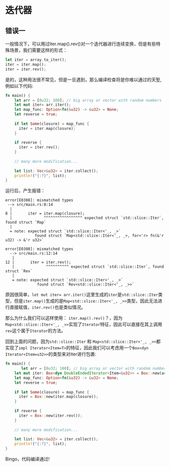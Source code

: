 # 迭代器

## 错误一
一般情况下，可以用过iter.map().rev()对一个迭代器进行连续变换，但是有些特殊场景，我们需要这样的形式：
```rust
let iter = array.to_iter();
iter = iter.map();
iter = iter.rev();
```

是的，这种用法很不常见，但是一旦遇到，那么编译检查将是你难以通过的天堑,例如以下代码:
```rust
fn main() {
    let arr = [0u32; 100]; // big array or vector with random numbers
    let mut iter= arr.iter();
    let map_func: Option<fn(&u32) -> &u32> = None;
    let reverse = true;
    
    if let Some(closure) = map_func {
      iter = iter.map(closure);
    }
    
    if reverse {
      iter = iter.rev();
    }
    
    // many more modification...
    
    let list: Vec<&u32> = iter.collect();
    println!("{:?}", list);
}
```

运行后，产生报错：
```console
error[E0308]: mismatched types
 --> src/main.rs:8:14
  |
8 |       iter = iter.map(closure);
  |              ^^^^^^^^^^^^^^^^^ expected struct `std::slice::Iter`, found struct `Map`
  |
  = note: expected struct `std::slice::Iter<'_, _>`
             found struct `Map<std::slice::Iter<'_, _>, for<'r> fn(&'r u32) -> &'r u32>`

error[E0308]: mismatched types
  --> src/main.rs:12:14
   |
12 |       iter = iter.rev();
   |              ^^^^^^^^^^ expected struct `std::slice::Iter`, found struct `Rev`
   |
   = note: expected struct `std::slice::Iter<'_, _>`
              found struct `Rev<std::slice::Iter<'_, _>>`
```

原因很简单，`let mut iter= arr.iter()`这里生成的`iter`是`std::slice::Iter`类型，但是`iter.map()`生成的是`Map<std::slice::Iter<'_, _>>`类型，因此无法进行直接赋值，`iter.rev()`也是类似情况。

那么为什么我们可以这样使用： `iter.map().rev()`？，因为`Map<std::slice::Iter<'_, _>>`实现了`Iterator`特征，因此可以直接在其上调用`rev`这个属于`Iterator`的方法。

回到上面的问题，因为`std::slice::Iter` 和 `Map<std::slice::Iter<'_, _>>`都实现了`impl Iterator<Item=T>`的特征，因此我们可以考虑用一个`Box<dyn Iterator<Item=u32>>`的类型来对iter进行包裹:

```rust
fn main() {
       let arr = [0u32; 100]; // big array or vector with random numbers
    let mut iter: Box<dyn DoubleEndedIterator<Item=&u32>> = Box::new(arr.iter());
    let map_func: Option<fn(&u32) -> &u32> = None;
    let reverse = true;
    
    if let Some(closure) = map_func {
      iter = Box::new(iter.map(closure));
    }
    
    if reverse {
      iter = Box::new(iter.rev());
    }
    
    // many more modification...
    
    let list: Vec<&u32> = iter.collect();
    println!("{:?}", list);
}
```

Bingo，代码编译通过! 